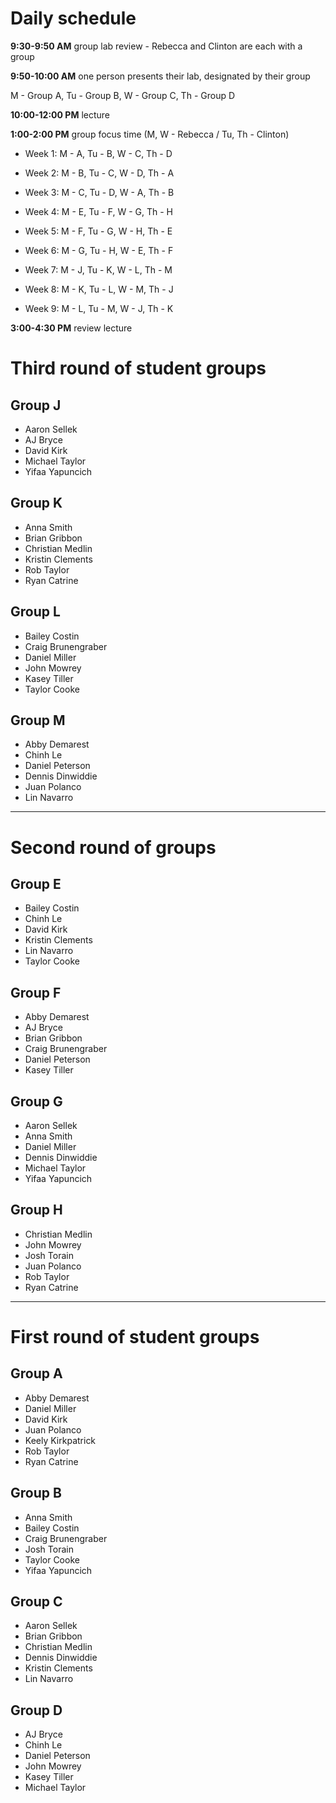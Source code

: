 # Daily schedule

**9:30-9:50 AM** group lab review - Rebecca and Clinton are each with a group
 
**9:50-10:00 AM** one person presents their lab, designated by their group

M - Group A, Tu - Group B, W - Group C, Th - Group D

**10:00-12:00 PM** lecture

**1:00-2:00 PM** group focus time (M, W - Rebecca / Tu, Th - Clinton)

* Week 1: M - A, Tu - B, W - C, Th - D
* Week 2: M - B, Tu - C, W - D, Th - A
* Week 3: M - C, Tu - D, W - A, Th - B

* Week 4: M - E, Tu - F, W - G, Th - H
* Week 5: M - F, Tu - G, W - H, Th - E
* Week 6: M - G, Tu - H, W - E, Th - F

* Week 7: M - J, Tu - K, W - L, Th - M
* Week 8: M - K, Tu - L, W - M, Th - J
* Week 9: M - L, Tu - M, W - J, Th - K

**3:00-4:30 PM** review lecture

# Third round of student groups

## Group J

- Aaron Sellek
- AJ Bryce
- David Kirk
- Michael Taylor
- Yifaa Yapuncich

## Group K

- Anna Smith
- Brian Gribbon
- Christian Medlin
- Kristin Clements
- Rob Taylor
- Ryan Catrine

## Group L

- Bailey Costin
- Craig Brunengraber
- Daniel Miller
- John Mowrey
- Kasey Tiller
- Taylor Cooke

## Group M

- Abby Demarest
- Chinh Le
- Daniel Peterson
- Dennis Dinwiddie
- Juan Polanco
- Lin Navarro

---

# Second round of groups

## Group E

- Bailey Costin
- Chinh Le
- David Kirk
- Kristin Clements
- Lin Navarro
- Taylor Cooke

## Group F

- Abby Demarest
- AJ Bryce
- Brian Gribbon
- Craig Brunengraber
- Daniel Peterson  
- Kasey Tiller

## Group G 

- Aaron Sellek
- Anna Smith
- Daniel Miller
- Dennis Dinwiddie
- Michael Taylor
- Yifaa Yapuncich

## Group H

- Christian Medlin
- John Mowrey
- Josh Torain
- Juan Polanco
- Rob Taylor
- Ryan Catrine

---

# First round of student groups

## Group A

- Abby Demarest
- Daniel Miller
- David Kirk
- Juan Polanco
- Keely Kirkpatrick
- Rob Taylor
- Ryan Catrine

## Group B

- Anna Smith
- Bailey Costin
- Craig Brunengraber
- Josh Torain
- Taylor Cooke
- Yifaa Yapuncich

## Group C

- Aaron Sellek
- Brian Gribbon
- Christian Medlin
- Dennis Dinwiddie
- Kristin Clements
- Lin Navarro

## Group D

- AJ Bryce
- Chinh Le
- Daniel Peterson
- John Mowrey
- Kasey Tiller
- Michael Taylor
